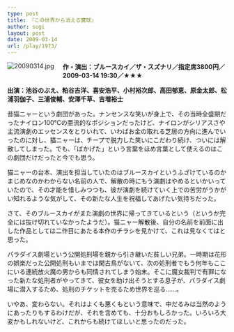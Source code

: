 ```yaml
---
type: post
title: 『この世界から消える魔球』
author: sugi
layout: post
date: 2009-03-14
url: /play/1973/
---
```

<span class="mt-enclosure mt-enclosure-image" style="display: inline;"><img alt="20090314.jpg" src="http://i2.wp.com/asharpminor.com/play/20090314.jpg?resize=112%2C160" class="alignleft" style="float: left; margin: 0 20px 20px 0;" data-recalc-dims="1" /></span>

**作・演出：ブルースカイ／ザ・スズナリ／指定席3800円／2009-03-14 19:30／★★★**

**出演：池谷のぶえ、粕谷吉洋、喜安浩平、小村裕次郎、高田郁恵、原金太郎、松浦羽伽子、三浦俊輔、安澤千草、吉増裕士**

昔猫ニャーという劇団があった。ナンセンスな笑いが身上で、その当時全盛期だったナイロン100℃の亜流的なポジションだったけど、ナイロンがシリアスさや主流演劇のエッセンスをとりいれて、いわばお金の取れる芝居の方向に進んでいったのに対し、猫ニャーは、チープで脱力した笑いにこだわり続け、ついには解散してしまった。でも、「ばかげた」という言葉をほめ言葉として使えるのはこの劇団だけだったと今でも思う。

猫ニャーの台本、演出を担当していたのはブルースカイというふざけているのかまじめなのかわからない名前の人で、解散の時にもう演劇はやめるといかいっていたので、その才能を惜しみつつも、彼が演劇を続けていく上での苦労がうかがい知れるような気がして、その新たな人生を祝福してあげたい気持ちだった。

さて、そのブルースカイがまた演劇の世界に帰ってきているという（というか完全には抜け切れていなかったようだ）。猫ニャー解散後、自分の名前を前面に出した作品としては二作目にあたる本作のチラシを見かけて、これは見なくてはと思った。

パラダイス劇場という公開処刑場を親から引き継いだ貧しい兄弟。一時期は花形の娯楽だった公開処刑もいまでは閑古鳥がないて、次の処刑者でもう何年もここにいる連続放火魔の男からも同情されてしまう始末。そこに魔女裁判で有罪になった新たな処刑者がやってきて、彼女を助け出そうとする息子が、パラダイス劇場に潜入するため、処刑のチケットを売るため世界を巡る......。

いやあ、変わらない。それはよくも悪くもという意味で、中だるみは当然のようにあったりもするわけだが、それを含めても、十分おもしろかった。いろいろ大変かもしれないけど、これからも続けてほしいと思ったのだった。

